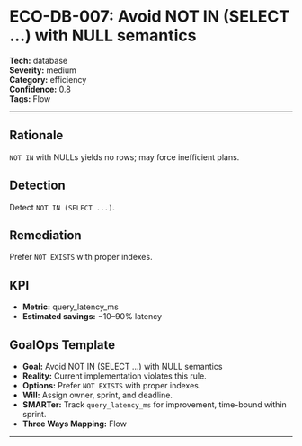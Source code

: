 # ECO-DB-007: Avoid NOT IN (SELECT ...) with NULL semantics

**Tech:** database  
**Severity:** medium  
**Category:** efficiency  
**Confidence:** 0.8  
**Tags:** Flow

---

## Rationale
`NOT IN` with NULLs yields no rows; may force inefficient plans.

## Detection
Detect `NOT IN (SELECT ...)`.

## Remediation
Prefer `NOT EXISTS` with proper indexes.

## KPI
- **Metric:** query_latency_ms  
- **Estimated savings:** −10–90% latency

## GoalOps Template
- **Goal:** Avoid NOT IN (SELECT ...) with NULL semantics  
- **Reality:** Current implementation violates this rule.  
- **Options:** Prefer `NOT EXISTS` with proper indexes.  
- **Will:** Assign owner, sprint, and deadline.  
- **SMARTer:** Track `query_latency_ms` for improvement, time-bound within sprint.  
- **Three Ways Mapping:** Flow

---
